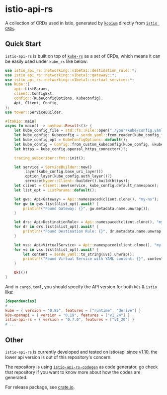 # istio-api-rs
A collection of CRDs used in Istio, generated by [`kopium`](https://github.com/kube-rs/kopium) directly from [`istio CRDs`](https://github.com/istio/istio/blob/master/manifests/charts/base/crds/crd-all.gen.yaml).

## Quick Start

`istio-api-rs` is built on top of [`kube-rs`](https://github.com/kube-rs/kube-rs) as a set of CRDs, which means it can be easily used under `kube_rs` like below:

```rust
use istio_api_rs::networking::v1beta1::destination_rule::*;
use istio_api_rs::networking::v1beta1::gateway::*;
use istio_api_rs::networking::v1beta1::virtual_service::*;
use kube::{
    api::ListParams,
    client::ConfigExt,
    config::{KubeConfigOptions, Kubeconfig},
    Api, Client, Config,
};
use tower::ServiceBuilder;

#[tokio::main]
async fn main() -> anyhow::Result<()> {
    let kube_config_file = std::fs::File::open("./your/kube/config.yaml")?;
    let kube_config: Kubeconfig = serde_yaml::from_reader(kube_config_file)?;
    let kube_config_opt = KubeConfigOptions::default();
    let kube_config = Config::from_custom_kubeconfig(kube_config, &kube_config_opt).await?;
    let https = kube_config.openssl_https_connector()?;

    tracing_subscriber::fmt::init();

    let service = ServiceBuilder::new()
        .layer(kube_config.base_uri_layer())
        .option_layer(kube_config.auth_layer()?)
        .service(hyper::Client::builder().build(https));
    let client = Client::new(service, kube_config.default_namespace);
    let list_opt = ListParams::default();

    let gws: Api<Gateway> = Api::namespaced(client.clone(), "my-ns");
    for gw in gws.list(&list_opt).await? {
        println!("Found Gateway: {}", gw.metadata.name.unwrap());
    }

    let drs: Api<DestinationRule> = Api::namespaced(client.clone(), "my-ns");
    for dr in drs.list(&list_opt).await? {
        println!("Found Destination Rule: {}", dr.metadata.name.unwrap());
    }

    let vss: Api<VirtualService> = Api::namespaced(client.clone(), "my-ns");
    for vs in vss.list(&list_opt).await? {
        let content = serde_yaml::to_string(&vs).unwrap();
        println!("Found Virtual Service with YAML content: {}", content);
    }

    Ok(())
}
```

And in `cargo.toml`, you should specify the API version for both `k8s` & `istio` like:

```toml
[dependencies]
# ...
kube = { version = "0.85", features = ["runtime", "derive"] }
k8s-openapi = { version = "0.19", features = ["v1_24"] }
istio-api-rs = { version = "0.7.0", features = ["v1_20"] }
# ...
```

## Other

`istio-api-rs` is currently developed and tested on istio/api since v1.10, the lower api version is out of this repository's concern.

The repository is using [`istio-api-rs-codegen`](https://github.com/BlankZhu/istio-api-rs-codegen) as code generator, go check that repository if you want to know more about how the codes are generated.

For release package, see [crate.io](https://crates.io/crates/istio-api-rs).
